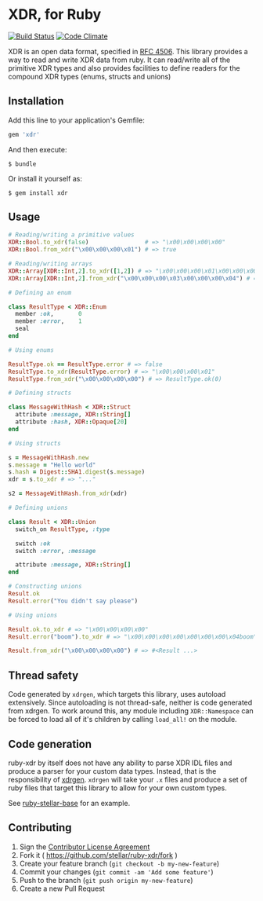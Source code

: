 # XDR, for Ruby

[![Build Status](https://travis-ci.org/stellar/ruby-xdr.svg?branch=master)](https://travis-ci.org/stellar/ruby-xdr)
[![Code Climate](https://codeclimate.com/github/stellar/ruby-xdr/badges/gpa.svg)](https://codeclimate.com/github/stellar/ruby-xdr)

XDR is an open data format, specified in [RFC 4506](http://tools.ietf.org/html/rfc4506.html).  This library provides a way to read and write XDR data from ruby.  It can read/write all of the primitive XDR types and also provides facilities to define readers for the compound XDR types (enums, structs and unions)

## Installation

Add this line to your application's Gemfile:

```ruby
gem 'xdr'
```

And then execute:

    $ bundle

Or install it yourself as:

    $ gem install xdr

## Usage

```ruby
# Reading/writing a primitive values
XDR::Bool.to_xdr(false)                # => "\x00\x00\x00\x00"
XDR::Bool.from_xdr("\x00\x00\x00\x01") # => true

# Reading/writing arrays
XDR::Array[XDR::Int,2].to_xdr([1,2]) # => "\x00\x00\x00\x01\x00\x00\x00\x02"
XDR::Array[XDR::Int,2].from_xdr("\x00\x00\x00\x03\x00\x00\x00\x04") # => [3,4]

# Defining an enum

class ResultType < XDR::Enum
  member :ok,       0
  member :error,    1
  seal
end

# Using enums

ResultType.ok == ResultType.error # => false
ResultType.to_xdr(ResultType.error) # => "\x00\x00\x00\x01"
ResultType.from_xdr("\x00\x00\x00\x00") # => ResultType.ok(0)

# Defining structs

class MessageWithHash < XDR::Struct
  attribute :message, XDR::String[]
  attribute :hash, XDR::Opaque[20]
end

# Using structs

s = MessageWithHash.new
s.message = "Hello world"
s.hash = Digest::SHA1.digest(s.message)
xdr = s.to_xdr # => "..."

s2 = MessageWithHash.from_xdr(xdr)

# Defining unions

class Result < XDR::Union
  switch_on ResultType, :type

  switch :ok
  switch :error, :message

  attribute :message, XDR::String[]
end

# Constructing unions
Result.ok
Result.error("You didn't say please")

# Using unions

Result.ok.to_xdr # => "\x00\x00\x00\x00"
Result.error("boom").to_xdr # => "\x00\x00\x00\x00\x00\x00\x00\x04boom"

Result.from_xdr("\x00\x00\x00\x00") # => #<Result ...>

```

## Thread safety

Code generated by `xdrgen`, which targets this library, uses autoload extensively.
Since autoloading is not thread-safe, neither is code generated from xdrgen. To
work around this, any module including `XDR::Namespace` can be forced to load
all of it's children by calling `load_all!` on the module.

## Code generation

ruby-xdr by itself does not have any ability to parse XDR IDL files and produce a parser for your custom 
data types.  Instead, that is the responsibility of [xdrgen](http://github.com/stellar/xdrgen). `xdrgen` will 
take your `.x` files and produce a set of ruby files that target this library to allow for your own custom types.

See [ruby-stellar-base](http://github.com/astroband/ruby-stellar-sdk/tree/master/base/generated) for an example.

## Contributing

1. Sign the [Contributor License Agreement](http://goo.gl/forms/6r7I4S0K4z)
2. Fork it ( https://github.com/stellar/ruby-xdr/fork )
2. Create your feature branch (`git checkout -b my-new-feature`)
3. Commit your changes (`git commit -am 'Add some feature'`)
4. Push to the branch (`git push origin my-new-feature`)
5. Create a new Pull Request
